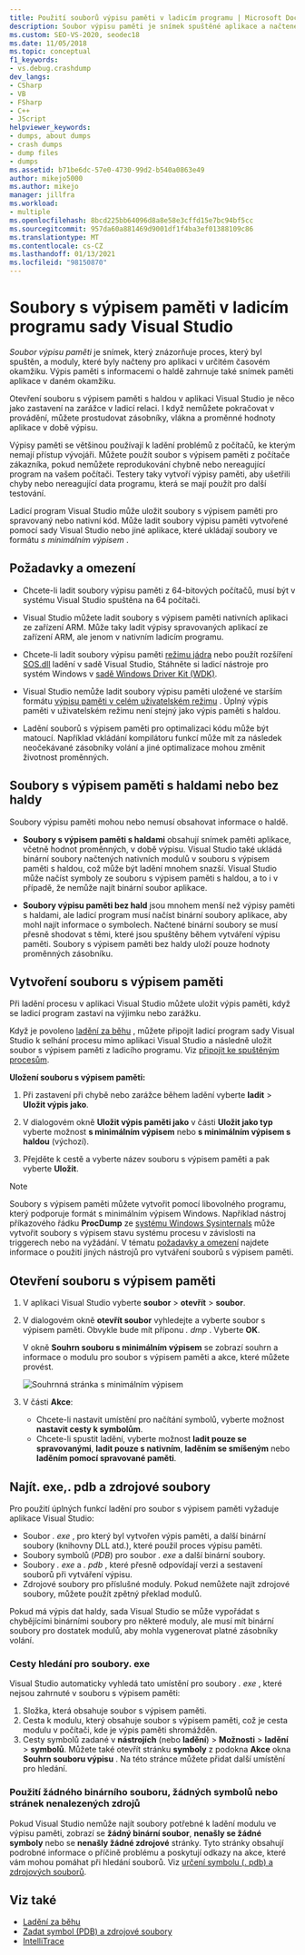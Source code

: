 ```yaml
---
title: Použití souborů výpisu paměti v ladicím programu | Microsoft Docs
description: Soubor výpisu paměti je snímek spuštěné aplikace a načtené moduly. Zvažte vytvoření souboru s výpisem paměti pro situace, kdy nemáte přístup k ladění aplikace.
ms.custom: SEO-VS-2020, seodec18
ms.date: 11/05/2018
ms.topic: conceptual
f1_keywords:
- vs.debug.crashdump
dev_langs:
- CSharp
- VB
- FSharp
- C++
- JScript
helpviewer_keywords:
- dumps, about dumps
- crash dumps
- dump files
- dumps
ms.assetid: b71be6dc-57e0-4730-99d2-b540a0863e49
author: mikejo5000
ms.author: mikejo
manager: jillfra
ms.workload:
- multiple
ms.openlocfilehash: 8bcd225bb64096d8a8e58e3cffd15e7bc94bf5cc
ms.sourcegitcommit: 957da60a881469d9001df1f4ba3ef01388109c86
ms.translationtype: MT
ms.contentlocale: cs-CZ
ms.lasthandoff: 01/13/2021
ms.locfileid: "98150870"
---
```

# <a name="dump-files-in-the-visual-studio-debugger"></a>Soubory s výpisem paměti v ladicím programu sady Visual Studio

<a name="BKMK_What_is_a_dump_file_"></a>*Soubor výpisu paměti* je snímek, který znázorňuje proces, který byl spuštěn, a moduly, které byly načteny pro aplikaci v určitém časovém okamžiku. Výpis paměti s informacemi o haldě zahrnuje také snímek paměti aplikace v daném okamžiku.

Otevření souboru s výpisem paměti s haldou v aplikaci Visual Studio je něco jako zastavení na zarážce v ladicí relaci. I když nemůžete pokračovat v provádění, můžete prostudovat zásobníky, vlákna a proměnné hodnoty aplikace v době výpisu.

Výpisy paměti se většinou používají k ladění problémů z počítačů, ke kterým nemají přístup vývojáři. Můžete použít soubor s výpisem paměti z počítače zákazníka, pokud nemůžete reprodukování chybně nebo nereagující program na vašem počítači. Testery taky vytvoří výpisy paměti, aby ušetřili chyby nebo nereagující data programu, která se mají použít pro další testování.

Ladicí program Visual Studio může uložit soubory s výpisem paměti pro spravovaný nebo nativní kód. Může ladit soubory výpisu paměti vytvořené pomocí sady Visual Studio nebo jiné aplikace, které ukládají soubory ve formátu *s minimálním výpisem* .

## <a name="requirements-and-limitations"></a><a name="BKMK_Requirements_and_limitations"></a> Požadavky a omezení

- Chcete-li ladit soubory výpisu paměti z 64-bitových počítačů, musí být v systému Visual Studio spuštěna na 64 počítači.

- Visual Studio můžete ladit soubory s výpisem paměti nativních aplikaci ze zařízení ARM. Může taky ladit výpisy spravovaných aplikací ze zařízení ARM, ale jenom v nativním ladicím programu.

- Chcete-li ladit soubory výpisu paměti [režimu jádra](/windows-hardware/drivers/debugger/kernel-mode-dump-files) nebo použít rozšíření [SOS.dll](/dotnet/framework/tools/sos-dll-sos-debugging-extension) ladění v sadě Visual Studio, Stáhněte si ladicí nástroje pro systém Windows v [sadě Windows Driver Kit (WDK)](/windows-hardware/drivers/download-the-wdk).

- Visual Studio nemůže ladit soubory výpisu paměti uložené ve starším formátu [výpisu paměti v celém uživatelském režimu](/windows/desktop/wer/collecting-user-mode-dumps) . Úplný výpis paměti v uživatelském režimu není stejný jako výpis paměti s haldou.

- Ladění souborů s výpisem paměti pro optimalizaci kódu může být matoucí. Například vkládání kompilátoru funkcí může mít za následek neočekávané zásobníky volání a jiné optimalizace mohou změnit životnost proměnných.

## <a name="dump-files-with-or-without-heaps"></a><a name="BKMK_Dump_files__with_or_without_heaps"></a> Soubory s výpisem paměti s haldami nebo bez haldy

Soubory výpisu paměti mohou nebo nemusí obsahovat informace o haldě.

- **Soubory s výpisem paměti s haldami** obsahují snímek paměti aplikace, včetně hodnot proměnných, v době výpisu. Visual Studio také ukládá binární soubory načtených nativních modulů v souboru s výpisem paměti s haldou, což může být ladění mnohem snazší. Visual Studio může načíst symboly ze souboru s výpisem paměti s haldou, a to i v případě, že nemůže najít binární soubor aplikace.

- **Soubory výpisu paměti bez hald** jsou mnohem menší než výpisy paměti s haldami, ale ladicí program musí načíst binární soubory aplikace, aby mohl najít informace o symbolech. Načtené binární soubory se musí přesně shodovat s těmi, které jsou spuštěny během vytváření výpisu paměti. Soubory s výpisem paměti bez haldy uloží pouze hodnoty proměnných zásobníku.

## <a name="create-a-dump-file"></a><a name="BKMK_Create_a_dump_file"></a> Vytvoření souboru s výpisem paměti

Při ladění procesu v aplikaci Visual Studio můžete uložit výpis paměti, když se ladicí program zastaví na výjimku nebo zarážku.

Když je povoleno [ladění za běhu](../debugger/just-in-time-debugging-in-visual-studio.md) , můžete připojit ladicí program sady Visual Studio k selhání procesu mimo aplikaci Visual Studio a následně uložit soubor s výpisem paměti z ladicího programu. Viz [připojit ke spuštěným procesům](../debugger/attach-to-running-processes-with-the-visual-studio-debugger.md).

**Uložení souboru s výpisem paměti:**

1. Při zastavení při chybě nebo zarážce během ladění vyberte **ladit**  >  **Uložit výpis jako**.

1. V dialogovém okně **Uložit výpis paměti jako** v části **Uložit jako typ** vyberte možnost **s minimálním výpisem** nebo **s minimálním výpisem s haldou** (výchozí).

1. Přejděte k cestě a vyberte název souboru s výpisem paměti a pak vyberte **Uložit**.

>[!NOTE]
>Soubory s výpisem paměti můžete vytvořit pomocí libovolného programu, který podporuje formát s minimálním výpisem Windows. Například nástroj příkazového řádku **ProcDump** ze [systému Windows Sysinternals](/sysinternals/) může vytvořit soubory s výpisem stavu systému procesu v závislosti na triggerech nebo na vyžádání. V tématu [požadavky a omezení](../debugger/using-dump-files.md#BKMK_Requirements_and_limitations) najdete informace o použití jiných nástrojů pro vytváření souborů s výpisem paměti.

## <a name="open-a-dump-file"></a><a name="BKMK_Open_a_dump_file"></a> Otevření souboru s výpisem paměti

1. V aplikaci Visual Studio vyberte **soubor**  >  **otevřít**  >  **soubor**.

1. V dialogovém okně **otevřít soubor** vyhledejte a vyberte soubor s výpisem paměti. Obvykle bude mít příponu *. dmp* . Vyberte **OK**.

   V okně **Souhrn souboru s minimálním výpisem** se zobrazí souhrn a informace o modulu pro soubor s výpisem paměti a akce, které můžete provést.

   ![Souhrnná stránka s minimálním výpisem](../debugger/media/dbg_dump_summarypage.png "Souhrnná stránka s minimálním výpisem")

1. V části **Akce**:
   - Chcete-li nastavit umístění pro načítání symbolů, vyberte možnost **nastavit cesty k symbolům**.
   - Chcete-li spustit ladění, vyberte možnost **ladit pouze se spravovanými**, **ladit pouze s nativním**, **laděním se smíšeným** nebo **laděním pomocí spravované paměti**.

## <a name="find-exe-pdb-and-source-files"></a><a name="BKMK_Find_binaries__symbol___pdb__files__and_source_files"></a> Najít. exe,. pdb a zdrojové soubory

Pro použití úplných funkcí ladění pro soubor s výpisem paměti vyžaduje aplikace Visual Studio:

- Soubor *. exe* , pro který byl vytvořen výpis paměti, a další binární soubory (knihovny DLL atd.), které použil proces výpisu paměti.
- Soubory symbolů (*PDB*) pro soubor *. exe* a další binární soubory.
- Soubory *. exe* a *. pdb* , které přesně odpovídají verzi a sestavení souborů při vytváření výpisu.
- Zdrojové soubory pro příslušné moduly. Pokud nemůžete najít zdrojové soubory, můžete použít zpětný překlad modulů.

Pokud má výpis dat haldy, sada Visual Studio se může vypořádat s chybějícími binárními soubory pro některé moduly, ale musí mít binární soubory pro dostatek modulů, aby mohla vygenerovat platné zásobníky volání.

### <a name="search-paths-for-exe-files"></a>Cesty hledání pro soubory. exe

Visual Studio automaticky vyhledá tato umístění pro soubory *. exe* , které nejsou zahrnuté v souboru s výpisem paměti:

1. Složka, která obsahuje soubor s výpisem paměti.
2. Cesta k modulu, který obsahuje soubor s výpisem paměti, což je cesta modulu v počítači, kde je výpis paměti shromážděn.
3. Cesty symbolů zadané v **nástrojích** (nebo **ladění**) > **Možnosti**  >  **ladění**  >  **symbolů**. Můžete také otevřít stránku **symboly** z podokna **Akce** okna **Souhrn souboru výpisu** . Na této stránce můžete přidat další umístění pro hledání.

### <a name="use-the-no-binary-no-symbols-or-no-source-found-pages"></a>Použití žádného binárního souboru, žádných symbolů nebo stránek nenalezených zdrojů

Pokud Visual Studio nemůže najít soubory potřebné k ladění modulu ve výpisu paměti, zobrazí se **žádný binární soubor**, **nenašly se žádné symboly** nebo se **nenašly žádné zdrojové** stránky. Tyto stránky obsahují podrobné informace o příčině problému a poskytují odkazy na akce, které vám mohou pomáhat při hledání souborů. Viz [určení symbolu (. pdb) a zdrojových souborů](../debugger/specify-symbol-dot-pdb-and-source-files-in-the-visual-studio-debugger.md).

## <a name="see-also"></a>Viz také

- [Ladění za běhu](../debugger/just-in-time-debugging-in-visual-studio.md)
- [Zadat symbol (PDB) a zdrojové soubory](../debugger/specify-symbol-dot-pdb-and-source-files-in-the-visual-studio-debugger.md)
- [IntelliTrace](../debugger/intellitrace.md)